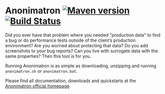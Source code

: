 # Anonimatron [![Maven version](https://img.shields.io/maven-central/v/com.rolfje.anonimatron/anonimatron.svg?label=Maven%20Central)](https://search.maven.org/search?q=g:%22com.rolfje.anonimatron%22%20AND%20a:%22anonimatron%22) [![Build Status](https://travis-ci.org/realrolfje/anonimatron.svg?branch=master)](https://travis-ci.org/realrolfje/anonimatron)

Did you ever have that problem where you needed "production data" to find a bug
or do performance tests outside of the client’s production environment? Are
you worried about protecting that data? Do you add screenshots to your bug
reports? Can you live with surrogate data with the same properties? Then this
tool is for you. 

Running Anonimatron is as simple as downloading, unzipping and running 
`anonimatron.sh` or `anonimatron.bat`.

Please find all documentation, downloads and quickstarts at the 
[Anonimatron official homepage](https://realrolfje.github.io/anonimatron/).  

